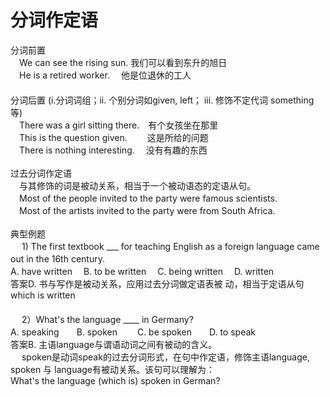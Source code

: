 # 分词作定语
 	
分词前置　<br>
　We can see the rising sun. 我们可以看到东升的旭日<br>
　He is a retired worker.　 他是位退休的工人<br>
　<br>
分词后置 (i.分词词组；ii. 个别分词如given, left； iii. 修饰不定代词 something等)<br>
　There was a girl sitting there.　有个女孩坐在那里<br>
　This is the question given.　　 这是所给的问题<br>
　There is nothing interesting.　 没有有趣的东西<br>
<br>
过去分词作定语 <br>
　与其修饰的词是被动关系，相当于一个被动语态的定语从句。<br>
　Most of the people invited to the party were famous scientists. <br>
　Most of the artists invited to the party were from South Africa. <br>
<br>
典型例题 <br>
　 1) The first textbook ___ for teaching English as a foreign language came out in the 16th century.　 <br>
A. have written　 B. to be written　 C. being written　 D. written<br>
答案D. 书与写作是被动关系，应用过去分词做定语表被 动，相当于定语从句 which is written <br>
　 <br>
　 2）What's the language ____ in Germany?　<br>
A. speaking　　B. spoken　　 C. be spoken　　D. to speak<br>
答案B. 主语language与谓语动词之间有被动的含义。<br>
　 spoken是动词speak的过去分词形式，在句中作定语，修饰主语language, spoken 与 language有被动关系。该句可以理解为：<br>
What's the language (which is) spoken in German?